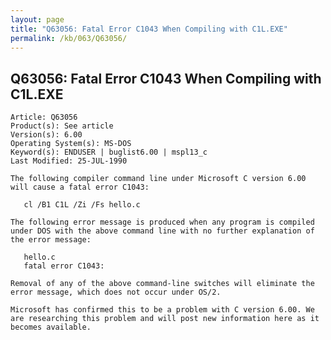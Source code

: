 ```yaml
---
layout: page
title: "Q63056: Fatal Error C1043 When Compiling with C1L.EXE"
permalink: /kb/063/Q63056/
---
```


## Q63056: Fatal Error C1043 When Compiling with C1L.EXE

	Article: Q63056
	Product(s): See article
	Version(s): 6.00
	Operating System(s): MS-DOS
	Keyword(s): ENDUSER | buglist6.00 | mspl13_c
	Last Modified: 25-JUL-1990
	
	The following compiler command line under Microsoft C version 6.00
	will cause a fatal error C1043:
	
	   cl /B1 C1L /Zi /Fs hello.c
	
	The following error message is produced when any program is compiled
	under DOS with the above command line with no further explanation of
	the error message:
	
	   hello.c
	   fatal error C1043:
	
	Removal of any of the above command-line switches will eliminate the
	error message, which does not occur under OS/2.
	
	Microsoft has confirmed this to be a problem with C version 6.00. We
	are researching this problem and will post new information here as it
	becomes available.
